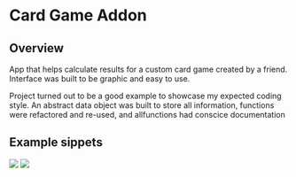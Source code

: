 # Card Game Addon

Overview
------------

App that helps calculate results for a custom card game created by a friend. Interface was built to be graphic and easy to use. 

Project turned out to be a good example to showcase my expected coding style. An abstract data object was built to store all information, functions were refactored and re-used, and allfunctions had conscice documentation 

Example sippets
------

<img src="https://goo.gl/photos/66obif7LikzpZfpc7">

<img src="https://goo.gl/photos/kTx3RYMCLS2F8Ygr8">
